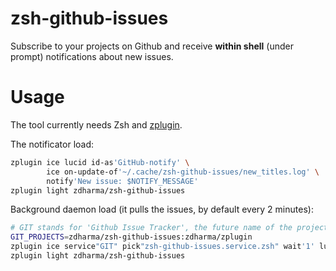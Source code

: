 # zsh-github-issues

Subscribe to your projects on Github and receive **within shell** (under prompt)
notifications about new issues.

# Usage

The tool currently needs Zsh and [zplugin](https://github.com/zdharma/zplugin).

The notificator load:
```zsh
zplugin ice lucid id-as'GitHub-notify' \
        ice on-update-of'~/.cache/zsh-github-issues/new_titles.log' \
        notify'New issue: $NOTIFY_MESSAGE'
zplugin light zdharma/zsh-github-issues
```

Background daemon load (it pulls the issues, by default every 2 minutes):
```zsh
# GIT stands for 'Github Issue Tracker', the future name of the project
GIT_PROJECTS=zdharma/zsh-github-issues:zdharma/zplugin
zplugin ice service"GIT" pick"zsh-github-issues.service.zsh" wait'1' lucid
zplugin light zdharma/zsh-github-issues
```

<!-- vim:tw=89
-->
